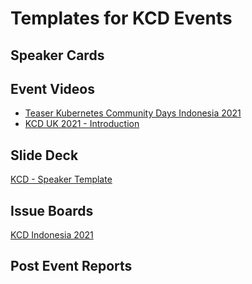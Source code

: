 # Templates for KCD Events

## Speaker Cards

## Event Videos

* [Teaser Kubernetes Community Days Indonesia 2021](https://www.youtube.com/watch?v=qvtPHD5fiPc&t=25s)
* [KCD UK 2021 - Introduction](https://www.youtube.com/watch?v=I9-a4JR_sg4&t=3s)

## Slide Deck

[KCD - Speaker Template](https://drive.google.com/file/d/1H6Mxsp3bBy5LzqVni5FZGE679XB8OG4h/view)

## Issue Boards 

[KCD Indonesia 2021](https://github.com/cloudnative-id/kubernetes-community-days/projects/1)

## Post Event Reports

